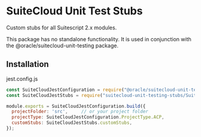 # SuiteCloud Unit Test Stubs

Custom stubs for all Suitescript 2.x modules. 

This package has no standalone functionality. It is used in conjunction with the @oracle/suitecloud-unit-testing package.

## Installation

jest.config.js
```js
const SuiteCloudJestConfiguration = require("@oracle/suitecloud-unit-testing/jest-configuration/SuiteCloudJestConfiguration");
const SuiteCloudJestStubs = require("suitecloud-unit-testing-stubs/SuiteCloudJestStubs");

module.exports = SuiteCloudJestConfiguration.build({
  projectFolder: 'src',     // or your project folder
  projectType: SuiteCloudJestConfiguration.ProjectType.ACP,
  customStubs: SuiteCloudJestStubs.customStubs,
});
```